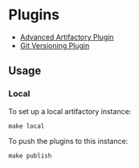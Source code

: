 # Plugins

- [Advanced Artifactory Plugin](advanced-artifactory-plugin)
- [Git Versioning Plugin](git-versioning-plugin)

## Usage

### Local

To set up a local artifactory instance:

`make local`

To push the plugins to this instance:

`make publish`
